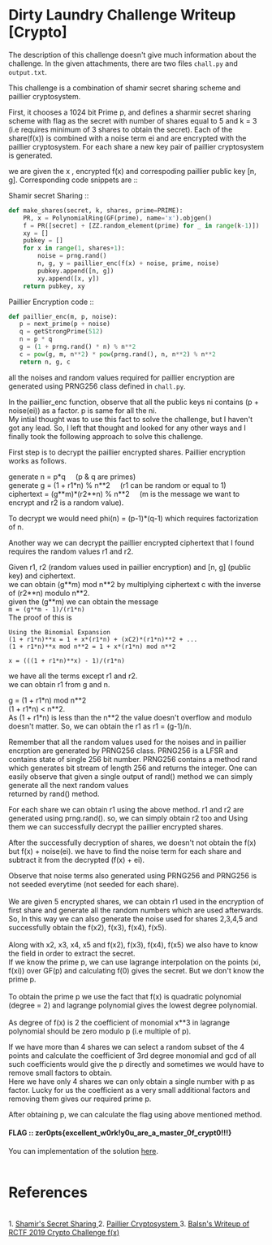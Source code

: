<h1> Dirty Laundry Challenge Writeup [Crypto] </h1>

The description of this challenge doesn't give much information about the challenge. In the given attachments, there are two
files `chall.py` and `output.txt`.

This challenge is a combination of shamir secret sharing scheme and paillier cryptosystem.

First, it chooses a 1024 bit Prime p, and defines a sharmir secret sharing scheme with flag as the secret with number of shares
equal to 5 and k = 3 (i.e requires minimum of 3 shares to obtain the secret). Each of the share(f(x)) is combined with a noise
term ei and are encrypted with the paillier cryptosystem. For each share a new key pair of paillier cryptosystem is generated.

we are given the x , encrypted f(x) and correspoding paillier public key \[n, g\].
Corresponding code snippets are ::

Shamir secret Sharing ::
```python
def make_shares(secret, k, shares, prime=PRIME):
    PR, x = PolynomialRing(GF(prime), name='x').objgen()
    f = PR([secret] + [ZZ.random_element(prime) for _ in range(k-1)])
    xy = []
    pubkey = []
    for x in range(1, shares+1):
        noise = prng.rand()
        n, g, y = paillier_enc(f(x) + noise, prime, noise)
        pubkey.append([n, g])
        xy.append([x, y])
    return pubkey, xy
```
 Paillier Encryption code ::
 ```python
 def paillier_enc(m, p, noise):
    p = next_prime(p + noise)
    q = getStrongPrime(512)
    n = p * q
    g = (1 + prng.rand() * n) % n**2
    c = pow(g, m, n**2) * pow(prng.rand(), n, n**2) % n**2
    return n, g, c
```

all the noises and random values required for paillier encryption are generated using PRNG256 class defined in `chall.py`.

In the paillier_enc function, observe that all the public keys ni contains (p + noise(ei)) as a factor. p is same for all the
ni. <br> 
My intial thought was to use this fact to solve the challenge, but I haven't got any lead. So, I left that thought and looked for any other ways and I finally took the following approach to solve this challenge.

First step is to decrypt the paillier encrypted shares.
Paillier encryption works as follows.

generate n = p\*q &nbsp;&nbsp;&nbsp;  (p & q are primes) <br>
generate g = (1 + r1*n) % n\**2 &nbsp;&nbsp;&nbsp; (r1 can be random or equal to 1) <br>
ciphertext = (g\**m)\*(r2\**n) % n\**2 &nbsp;&nbsp;&nbsp; (m is the message we want to encrypt and r2 is a random value). <br>

To decrypt we would need phi(n) = (p-1)\*(q-1) which requires factorization of n.

Another way we can decrypt the paillier encrypted ciphertext that I found requires the random values r1 and r2.

Given r1, r2 (random values used in paillier encryption) and \[n, g\] (public key) and ciphertext. <br>
we can obtain (g\**m) mod n\**2 by multiplying ciphertext c with the inverse of (r2\**n) modulo n\**2. <br>
given the (g\**m) we can obtain the message <br>
`m = (g**m - 1)/(r1*n)` <br>
The proof of this is <br>
```
Using the Binomial Expansion 
(1 + r1*n)**x = 1 + x*(r1*n) + (xC2)*(r1*n)**2 + ...
(1 + r1*n)**x mod n**2 = 1 + x*(r1*n) mod n**2

x = (((1 + r1*n)**x) - 1)/(r1*n)
```

we have all the terms except r1 and r2. <br>
we can obtain r1 from g and n. <br>

g = (1 + r1\*n) mod n\**2 <br>
(1 + r1\*n) < n\**2. <br>
As (1 + r1\*n) is less than the n\**2 the value doesn't overflow and modulo doesn't matter. So, we can obtain the r1 as
r1 = (g-1)/n.

Remember that all the random values used for the noises and in paillier encrption are generated by PRNG256 class.
PRNG256 is a LFSR and contains state of single 256 bit number. PRNG256 contains a method rand which generates bit stream of 
length 256 and returns the integer.
One can easily observe that given a single output of rand() method we can simply generate all the next random values <br>
returned by rand() method. <br>

For each share we can obtain r1 using the above method. r1 and r2 are generated using prng.rand(). so, we can simply obtain
r2 too and Using them we can successfully decrypt the paillier encrypted shares.

After the successfully decryption of shares, we doesn't not obtain the f(x) but f(x) + noise(ei). we have to find the noise term for each share and subtract it from the decrypted (f(x) + ei).

Observe that noise terms also generated using PRNG256 and PRNG256 is not seeded everytime (not seeded for each share).
<br><br>
We are given 5 encrypted shares, we can obtain r1 used in the encryption of first share and generate all the random numbers
which are used afterwards. So, In this way we can also generate the noise used for shares 2,3,4,5 and successfully obtain the f(x2), f(x3), f(x4), f(x5).
<br><br>
Along with x2, x3, x4, x5 and f(x2), f(x3), f(x4), f(x5) we also have to know the field in order to extract the secret.<br>
If we know the prime p, we can use lagrange interpolation on the points (xi, f(xi)) over GF(p) and calculating f(0) gives
the secret.
But we don't know the prime p.<br><br>
To obtain the prime p we use the fact that f(x) is quadratic polynomial (degree = 2) and lagrange polynomial gives the lowest
degree polynomial.<br><br>
As degree of f(x) is 2 the coefficient of monomial x\**3 in lagrange polynomial should be zero modulo p 
(i.e multiple of p).

If we have more than 4 shares we can select a random subset of the 4 points and calculate the coefficient of 3rd degree monomial and gcd of all such coefficients would give the p directly and sometimes we would have to remove small factors to obtain.<br>
Here we have only 4 shares we can only obtain a single number with p as factor. Lucky for us the coefficient as a very small
additional factors and removing them gives our required prime p.

After obtaining p, we can calculate the flag using above mentioned method.

<h4> FLAG :: zer0pts{excellent_w0rk!y0u_are_a_master_0f_crypt0!!!} </h4>

You can implementation of the solution [here](link).<br><br>
<h1> References </h1><br>
1. <a href="https://en.wikipedia.org/wiki/Shamir%27s_Secret_Sharing"> Shamir's Secret Sharing </a>
2. <a href="https://en.wikipedia.org/wiki/Paillier_cryptosystem"> Paillier Cryptosystem </a>
3. <a href="https://balsn.tw/ctf_writeup/20190518-rctf2019/#f(x)"> Balsn's Writeup of RCTF 2019 Crypto Challenge f(x) </a>
